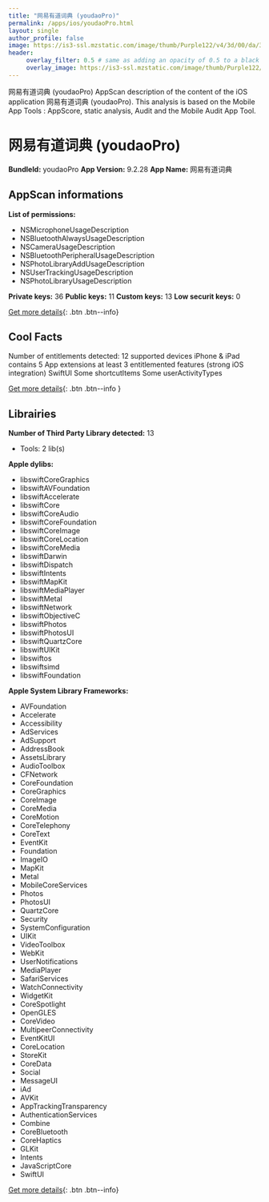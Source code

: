 ```yaml
---
title: "网易有道词典 (youdaoPro)"
permalink: /apps/ios/youdaoPro.html
layout: single
author_profile: false
image: https://is3-ssl.mzstatic.com/image/thumb/Purple122/v4/3d/00/da/3d00daf4-f76e-c900-2d35-7145ed13e170/AppIcon-0-0-1x_U007emarketing-0-0-0-7-0-0-sRGB-0-0-0-GLES2_U002c0-512MB-85-220-0-0.png/512x512bb.jpg
header: 
     overlay_filter: 0.5 # same as adding an opacity of 0.5 to a black background
     overlay_image: https://is3-ssl.mzstatic.com/image/thumb/Purple122/v4/3d/00/da/3d00daf4-f76e-c900-2d35-7145ed13e170/AppIcon-0-0-1x_U007emarketing-0-0-0-7-0-0-sRGB-0-0-0-GLES2_U002c0-512MB-85-220-0-0.png/512x512bb.jpg
---
```

网易有道词典 (youdaoPro) AppScan description of the content of the iOS application 网易有道词典 (youdaoPro). This analysis is based on the Mobile App Tools : AppScore, static analysis, Audit and the Mobile Audit App Tool.

# 网易有道词典 (youdaoPro)

**BundleId:** youdaoPro
**App Version:** 9.2.28
**App Name:** 网易有道词典


## AppScan informations 

**List of permissions:** 
- NSMicrophoneUsageDescription
- NSBluetoothAlwaysUsageDescription
- NSCameraUsageDescription
- NSBluetoothPeripheralUsageDescription
- NSPhotoLibraryAddUsageDescription
- NSUserTrackingUsageDescription
- NSPhotoLibraryUsageDescription
  
  
**Private keys:** 36
**Public keys:** 11
**Custom keys:** 13
**Low securit keys:** 0
  
[Get more details](/pricing.html){: .btn .btn--info}

## Cool Facts

Number of entitlements detected: 12
supported devices iPhone & iPad
contains 5 App extensions
at least 3 entitlemented features (strong iOS integration)
SwiftUI
Some shortcutItems 
Some userActivityTypes
  
[Get more details](/pricing.html){: .btn .btn--info }

## Librairies 
**Number of Third Party Library detected:** 13
- Tools: 2 lib(s)


**Apple dylibs:**
- libswiftCoreGraphics
- libswiftAVFoundation
- libswiftAccelerate
- libswiftCore
- libswiftCoreAudio
- libswiftCoreFoundation
- libswiftCoreImage
- libswiftCoreLocation
- libswiftCoreMedia
- libswiftDarwin
- libswiftDispatch
- libswiftIntents
- libswiftMapKit
- libswiftMediaPlayer
- libswiftMetal
- libswiftNetwork
- libswiftObjectiveC
- libswiftPhotos
- libswiftPhotosUI
- libswiftQuartzCore
- libswiftUIKit
- libswiftos
- libswiftsimd
- libswiftFoundation


**Apple System Library Frameworks:**
- AVFoundation
- Accelerate
- Accessibility
- AdServices
- AdSupport
- AddressBook
- AssetsLibrary
- AudioToolbox
- CFNetwork
- CoreFoundation
- CoreGraphics
- CoreImage
- CoreMedia
- CoreMotion
- CoreTelephony
- CoreText
- EventKit
- Foundation
- ImageIO
- MapKit
- Metal
- MobileCoreServices
- Photos
- PhotosUI
- QuartzCore
- Security
- SystemConfiguration
- UIKit
- VideoToolbox
- WebKit
- UserNotifications
- MediaPlayer
- SafariServices
- WatchConnectivity
- WidgetKit
- CoreSpotlight
- OpenGLES
- CoreVideo
- MultipeerConnectivity
- EventKitUI
- CoreLocation
- StoreKit
- CoreData
- Social
- MessageUI
- iAd
- AVKit
- AppTrackingTransparency
- AuthenticationServices
- Combine
- CoreBluetooth
- CoreHaptics
- GLKit
- Intents
- JavaScriptCore
- SwiftUI


  
[Get more details](/pricing.html){: .btn .btn--info}

